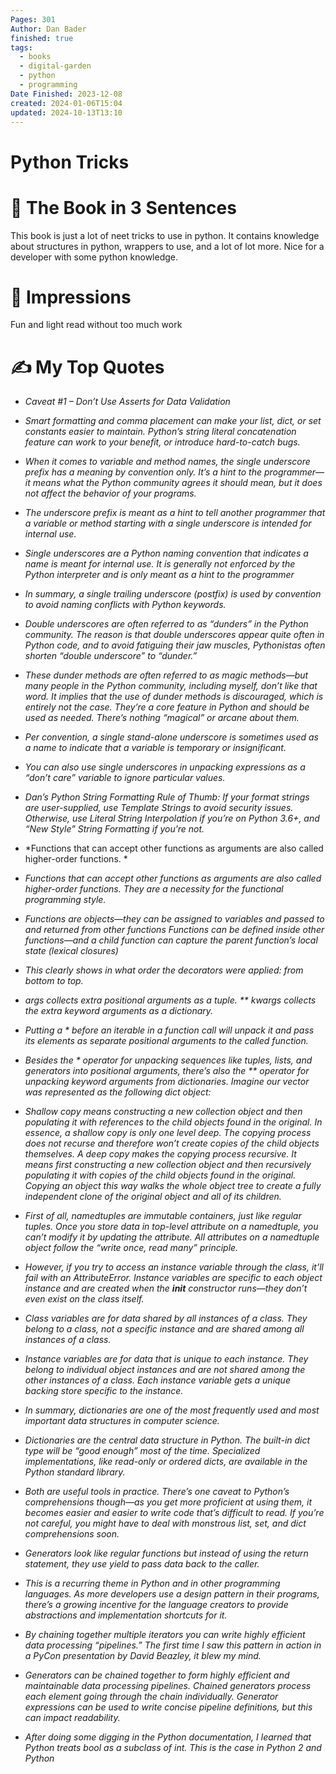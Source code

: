 ```yaml
---
Pages: 301
Author: Dan Bader
finished: true
tags:
  - books
  - digital-garden
  - python
  - programming
Date Finished: 2023-12-08
created: 2024-01-06T15:04
updated: 2024-10-13T13:10
---
```

# Python Tricks


# 🚀 The Book in 3 Sentences
This book is just a lot of neet tricks to use in python.  It contains knowledge about structures in python, wrappers to use, and a lot of lot more. Nice for a developer with some python knowledge. 

# 🎨 Impressions
Fun and light read without too much work


# ✍️ My Top  Quotes

- *Caveat #1 – Don’t Use Asserts for Data Validation* 
 
- *Smart formatting and comma placement can make your list, dict, or set constants easier to maintain. Python’s string literal concatenation feature can work to your benefit, or introduce hard-to-catch bugs.* 
 
- *When it comes to variable and method names, the single underscore prefix has a meaning by convention only. It’s a hint to the programmer—it means what the Python community agrees it should mean, but it does not affect the behavior of your programs.* 
 
- *The underscore prefix is meant as a hint to tell another programmer that a variable or method starting with a single underscore is intended for internal use.* 
 
- *Single underscores are a Python naming convention that indicates a name is meant for internal use. It is generally not enforced by the Python interpreter and is only meant as a hint to the programmer* 
 
- *In summary, a single trailing underscore (postfix) is used by convention to avoid naming conflicts with Python keywords.* 
 
- *Double underscores are often referred to as “dunders” in the Python community. The reason is that double underscores appear quite often in Python code, and to avoid fatiguing their jaw muscles, Pythonistas often shorten “double underscore” to “dunder.”* 
 
- *These dunder methods are often referred to as magic methods—but many people in the Python community, including myself, don’t like that word. It implies that the use of dunder methods is discouraged, which is entirely not the case. They’re a core feature in Python and should be used as needed. There’s nothing “magical” or arcane about them.* 
 
- *Per convention, a single stand-alone underscore is sometimes used as a name to indicate that a variable is temporary or insignificant.* 
 
- *You can also use single underscores in unpacking expressions as a “don’t care” variable to ignore particular values.* 
 
- *Dan’s Python String Formatting Rule of Thumb: If your format strings are user-supplied, use Template Strings to avoid security issues. Otherwise, use Literal String Interpolation if you’re on Python 3.6+, and “New Style” String Formatting if you’re not.* 
 
- *Functions that can accept other functions as arguments are also called higher-order functions. * 
 
- *Functions that can accept other functions as arguments are also called higher-order functions. They are a necessity for the functional programming style.* 
 
- *Functions are objects—they can be assigned to variables and passed to and returned from other functions Functions can be defined inside other functions—and a child function can capture the parent function’s local state (lexical closures)* 
 
- *This clearly shows in what order the decorators were applied: from bottom to top.* 
 
- *args collects extra positional arguments as a tuple. ** kwargs collects the extra keyword arguments as a dictionary.* 
 
- *Putting a * before an iterable in a function call will unpack it and pass its elements as separate positional arguments to the called function.* 
 
- *Besides the * operator for unpacking sequences like tuples, lists, and generators into positional arguments, there’s also the ** operator for unpacking keyword arguments from dictionaries. Imagine our vector was represented as the following dict object:* 
 
- *Shallow copy means constructing a new collection object and then populating it with references to the child objects found in the original. In essence, a shallow copy is only one level deep. The copying process does not recurse and therefore won’t create copies of the child objects themselves. A deep copy makes the copying process recursive. It means first constructing a new collection object and then recursively populating it with copies of the child objects found in the original. Copying an object this way walks the whole object tree to create a fully independent clone of the original object and all of its children.* 
 
- *First of all, namedtuples are immutable containers, just like regular tuples. Once you store data in top-level attribute on a namedtuple, you can’t modify it by updating the attribute. All attributes on a namedtuple object follow the “write once, read many” principle.* 
 
- *However, if you try to access an instance variable through the class, it’ll fail with an AttributeError. Instance variables are specific to each object instance and are created when the __init__ constructor runs—they don’t even exist on the class itself.* 
 
- *Class variables are for data shared by all instances of a class. They belong to a class, not a specific instance and are shared among all instances of a class.* 
 
- *Instance variables are for data that is unique to each instance. They belong to individual object instances and are not shared among the other instances of a class. Each instance variable gets a unique backing store specific to the instance.* 
 
- *In summary, dictionaries are one of the most frequently used and most important data structures in computer science.* 
 
- *Dictionaries are the central data structure in Python. The built-in dict type will be “good enough” most of the time. Specialized implementations, like read-only or ordered dicts, are available in the Python standard library.* 
 
- *Both are useful tools in practice. There’s one caveat to Python’s comprehensions though—as you get more proficient at using them, it becomes easier and easier to write code that’s difficult to read. If you’re not careful, you might have to deal with monstrous list, set, and dict comprehensions soon.* 
 
- *Generators look like regular functions but instead of using the return statement, they use yield to pass data back to the caller.* 
 
- *This is a recurring theme in Python and in other programming languages. As more developers use a design pattern in their programs, there’s a growing incentive for the language creators to provide abstractions and implementation shortcuts for it.* 
 
- *By chaining together multiple iterators you can write highly efficient data processing “pipelines.” The first time I saw this pattern in action in a PyCon presentation by David Beazley, it blew my mind.* 
 
- *Generators can be chained together to form highly efficient and maintainable data processing pipelines. Chained generators process each element going through the chain individually. Generator expressions can be used to write concise pipeline definitions, but this can impact readability.* 
 
- *After doing some digging in the Python documentation, I learned that Python treats bool as a subclass of int. This is the case in Python 2 and Python* 
 
